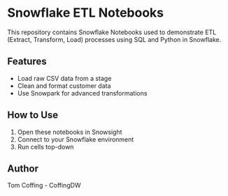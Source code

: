 # Snowflake ETL Notebooks

This repository contains Snowflake Notebooks used to demonstrate ETL (Extract, Transform, Load) processes using SQL and Python in Snowflake.

## Features
- Load raw CSV data from a stage
- Clean and format customer data
- Use Snowpark for advanced transformations

## How to Use
1. Open these notebooks in Snowsight
2. Connect to your Snowflake environment
3. Run cells top-down

## Author
Tom Coffing - CoffingDW
